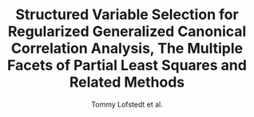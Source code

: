 ---
cat: gaia
subcat: brainomics
bestof: false
author: Tommy Lofstedt et al.
title: Structured Variable Selection for Regularized Generalized Canonical Correlation Analysis, The Multiple Facets of Partial Least Squares and Related Methods
year: 2016
type: incollection
url: https -//hal-centralesupelec.archives-ouvertes.fr/hal-01396614
booktitle: Springer Proceedings in Mathematics and Statistics
---
